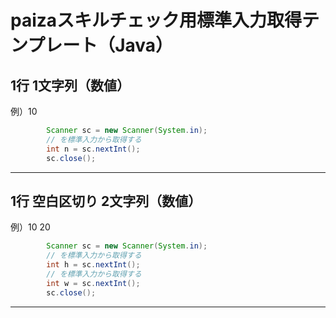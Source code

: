 # paizaスキルチェック用標準入力取得テンプレート（Java）

## 1行 1文字列（数値）
例）10

```java
        Scanner sc = new Scanner(System.in);
        // を標準入力から取得する
        int n = sc.nextInt();
        sc.close();
```
***
## 1行 空白区切り 2文字列（数値）
例）10 20

```java
        Scanner sc = new Scanner(System.in);
        // を標準入力から取得する
        int h = sc.nextInt();
        // を標準入力から取得する
        int w = sc.nextInt();
        sc.close();
```
***
